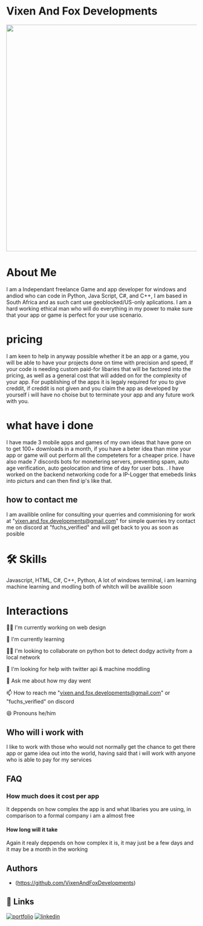 
# Vixen And Fox Developments

<img src="https://github.com/VixenAndFoxDevelopments/VixenAndFoxDevelopments.github.io/assets/152870791/ac897502-5de9-4ae1-a67b-46f676cbba4b"  width="900" height="600" />

#
# About Me
I am a Independant freelance Game and app developer for windows and andiod who can code in Python, Java Script, C#, and C++, I am based in South Africa and as such cant use geoblocked/US-only aplications. I am a hard working ethical man who will do everything in my power to make sure that your app or game is perfect for your use scenario.
#

# pricing
I am keen to help in anyway possible whether it be an app or a game, you will be able to have your projects done on time with precision and speed, If your code is needing custom paid-for libaries that will be factored into the pricing, as well as a general cost that will added on for the complexity of your app. For pupblishing of the apps it is legaly required for you to give creddit, if creddit is not given and you claim the app as developed by yourself i will have no choise but to terminate your app and any future work with you.
#

# what have i done
I have made 3 mobile apps and games of my own ideas that have gone on to get 100+ downloads in a month, if you have a beter idea than mine your app or game will out perform all the competeters for a cheaper price. I have also made 7 discords bots for monetering servers, preventing spam, auto age verification, auto geolocation and time of day for user bots. . I have worked on the backend networking code for a IP-Logger that emebeds links into picturs and can then find ip's like that.

## how to contact me
I am availible online for consulting your querries and commisioning for work at "vixen.and.fox.developments@gmail.com" for simple querries try contact me on discord at "fuchs_verified" and will get back to you as soon as posible
#


# 🛠 Skills
Javascript, HTML, C#, C++, Python, A lot of windows terminal, i am learning machine learning and modling both of whitch will be availible soon


# Interactions
👩‍💻 I'm currently working on web design

🧠 I'm currently learning 

👯‍♀️ I'm looking to collaborate on python bot to detect dodgy activity from a local network

🤔 I'm looking for help with twitter api & machine moddling

💬 Ask me about how my day went

📫 How to reach me "vixen.and.fox.developments@gmail.com" or "fuchs_verified" on discord

😄 Pronouns he/him



## Who will i work with
I like to work with those who would not normally get the chance to get there app or game idea out into the world, having said that i will work with anyone who is able to pay for my services




## FAQ

### How much does it cost per app

It deppends on how complex the app is and what libaries you are using, in comparison to a formal company i am a almost free

#### How long will it take

Again it realy deppends on how complex it is, it may just be a few days and it may be a month in the working


## Authors

- (https://github.com/VixenAndFoxDevelopments)


## 🔗 Links
[![portfolio](https://img.shields.io/badge/my_portfolio-000?style=for-the-badge&logo=ko-fi&logoColor=white)](https://ko-fi.com/foxdevelopments)
[![linkedin](https://img.shields.io/badge/linkedin-0A66C2?style=for-the-badge&logo=linkedin&logoColor=white)](https://www.linkedin.com/in/damian-smythe-06a44a2a3/)

